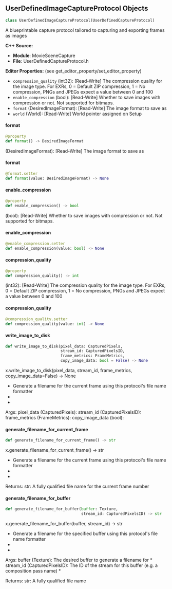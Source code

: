 ## UserDefinedImageCaptureProtocol Objects

```python
class UserDefinedImageCaptureProtocol(UserDefinedCaptureProtocol)
```

A blueprintable capture protocol tailored to capturing and exporting frames as images

**C++ Source:**

- **Module**: MovieSceneCapture
- **File**: UserDefinedCaptureProtocol.h

**Editor Properties:** (see get_editor_property/set_editor_property)

- ``compression_quality`` (int32):  [Read-Write] The compression quality for the image type. For EXRs, 0 = Default ZIP compression, 1 = No compression, PNGs and JPEGs expect a value between 0 and 100
- ``enable_compression`` (bool):  [Read-Write] Whether to save images with compression or not. Not supported for bitmaps.
- ``format`` (DesiredImageFormat):  [Read-Write] The image format to save as
- ``world`` (World):  [Read-Write] World pointer assigned on Setup

<a id="unreal.UserDefinedImageCaptureProtocol.format"></a>

#### format

```python
@property
def format() -> DesiredImageFormat
```

(DesiredImageFormat):  [Read-Write] The image format to save as

<a id="unreal.UserDefinedImageCaptureProtocol.format"></a>

#### format

```python
@format.setter
def format(value: DesiredImageFormat) -> None
```

<a id="unreal.UserDefinedImageCaptureProtocol.enable_compression"></a>

#### enable_compression

```python
@property
def enable_compression() -> bool
```

(bool):  [Read-Write] Whether to save images with compression or not. Not supported for bitmaps.

<a id="unreal.UserDefinedImageCaptureProtocol.enable_compression"></a>

#### enable_compression

```python
@enable_compression.setter
def enable_compression(value: bool) -> None
```

<a id="unreal.UserDefinedImageCaptureProtocol.compression_quality"></a>

#### compression_quality

```python
@property
def compression_quality() -> int
```

(int32):  [Read-Write] The compression quality for the image type. For EXRs, 0 = Default ZIP compression, 1 = No compression, PNGs and JPEGs expect a value between 0 and 100

<a id="unreal.UserDefinedImageCaptureProtocol.compression_quality"></a>

#### compression_quality

```python
@compression_quality.setter
def compression_quality(value: int) -> None
```

<a id="unreal.UserDefinedImageCaptureProtocol.write_image_to_disk"></a>

#### write_image_to_disk

```python
def write_image_to_disk(pixel_data: CapturedPixels,
                        stream_id: CapturedPixelsID,
                        frame_metrics: FrameMetrics,
                        copy_image_data: bool = False) -> None
```

x.write_image_to_disk(pixel_data, stream_id, frame_metrics, copy_image_data=False) -> None
* Generate a filename for the current frame using this protocol's file name formatter
*
*

Args:
    pixel_data (CapturedPixels): 
    stream_id (CapturedPixelsID): 
    frame_metrics (FrameMetrics): 
    copy_image_data (bool):

<a id="unreal.UserDefinedImageCaptureProtocol.generate_filename_for_current_frame"></a>

#### generate_filename_for_current_frame

```python
def generate_filename_for_current_frame() -> str
```

x.generate_filename_for_current_frame() -> str
* Generate a filename for the current frame using this protocol's file name formatter
*
*

Returns:
    str: A fully qualified file name for the current frame number

<a id="unreal.UserDefinedImageCaptureProtocol.generate_filename_for_buffer"></a>

#### generate_filename_for_buffer

```python
def generate_filename_for_buffer(buffer: Texture,
                                 stream_id: CapturedPixelsID) -> str
```

x.generate_filename_for_buffer(buffer, stream_id) -> str
* Generate a filename for the specified buffer using this protocol's file name formatter
*
*

Args:
    buffer (Texture): The desired buffer to generate a filename for *
    stream_id (CapturedPixelsID): The ID of the stream for this buffer (e.g. a composition pass name) *

Returns:
    str: A fully qualified file name

<a id="unreal.VideoCaptureProtocol"></a>